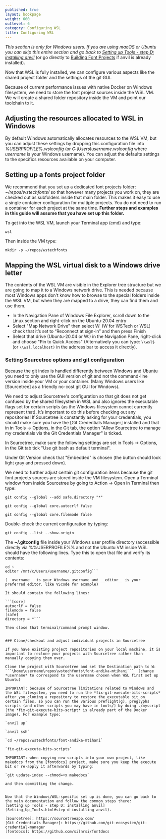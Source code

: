```yaml
---
published: true
layout: bookpage
weight: 600
outlevel: 6
category: Configuring WSL 
title: Configuring WSL 
---
```


*This section is only for Windows users. If you are using macOS or Ubuntu you can skip this entire section and go back to [Setting up Tools - step D: installing anvil](Setting_Up_Tools.html#step-d-installing-anvil)* (or go directly to [Building Font Projects](Building_Font_Projects.html) if anvil is already installed). 

Now that WSL is fully installed, we can configure various aspects like the shared project folder and the settings of the git GUI.  

Because of current performance issues with native Docker on Windows filesystem, we need to store the font project sources inside the WSL VM. We will create a shared folder repository inside the VM and point our toolchain to it. 


## Adjusting the resources allocated to WSL in Windows

By default Windows automatically allocates resources to the WSL VM, but you can adjust these settings by dropping this configuration file into *%USERPROFILE%\.wslconfig* (or *C:\Users\username\.wslconfig* where *username* is your Windows username).
You can adjust the defaults settings to the specifics resources available on your computer. 

## Setting up a fonts project folder

We recommend that you set up a dedicated font projects folder: *~/repos/wstechfonts/* so that however many projects you work on, they are checked out as subfolders inside that main folder. This makes it easy to use a single container configuration for multiple projects. You do not need to run a container for each project at the same time. __Further steps and examples in this guide will assume that you have set up this folder.__

To get into the WSL VM, launch your Terminal app (cmd) and type:

`wsl` 

Then inside the VM type:

`mkdir -p ~/repos/wstechfonts`


## Mapping the WSL virtual disk to a Windows drive letter
The contents of the WSL VM are visible in the Explorer tree structure but we are going to map it to a Windows network drive. This is needed because most Windows apps don't know how to browse to the special folders inside the WSL VM, but when they are mapped to a drive, they can find them and use them.

- In the Navigation Pane of Windows File Explorer, scroll down to the Linux section and right-click on the Ubuntu-20.04 entry
- Select "Map Network Drive" then select W:  (W for WSTech or WSL) check that it’s set to “Reconnect at sign-in” and then press Finish
- Select that drive (Ubuntu-20.04 or W:) in the Navigation Pane, right-click and choose "Pin to Quick Access" (Alternatively you can type: `\\wsl$`  (or `\\wsl.localhost)` in the address bar to access it directly).


### Setting Sourcetree options and git configuration

Because the git index is handled differently between Windows and Ubuntu you need to only use the GUI version of git and not the command-line version inside your VM or your container. (Many Windows users like [Sourcetree] as a friendly no-cost git GUI for Windows). 

We need to adjust Sourcetree's configuration so that git does not get confused by the shared filesystem in WSL and also ignores the executable flags set for certain scripts (as the Windows filesystem cannot currently represent that). It’s important to do this before checking out any repositories! If Sourcetree is constantly asking for your credentials, you should make sure you have the [Git Credentials Manager] installed and that in in Tools -> Options, in the Git tab, the option "Allow Sourcetree to manage my credentials via the Git Credentials Manager" is ticked. 

In Sourcetree, make sure the following settings are set in Tools -> Options, in the Git tab
tick "Use git bash as default terminal".

Under Git Version check that "Embedded" is chosen (the button should look light gray and pressed down).

We need to further adjust certain git configuration items because the git font projects sources are stored inside the VM filesystem. Open a Terminal window from inside Sourcetree by going to Action -> Open in Terminal then type:

`git config --global --add safe.directory "*"`

`git config --global core.autocrlf false`

`git config --global core.filemode false`

Double-check the current configuration by typing:

`git config --list --show-origin`

The __~/.gitconfig__ file inside your Windows user profile directory (accessible directly via %%USERPROFILE%% and not the Ubuntu VM inside WSL should have the following lines. Type this to open that file and verify its contents:
```wsl
cd ~
editor /mnt/c/Users/username/.gitconfig```

(__username__ is your Windows username and __editor__ is your preferred editor, like VScode for example)

It should contain the following lines:

```[core]
autocrlf = false
filemode = false 
[safe]
directory = *```

Then close that terminal/command prompt window.


### Clone/checkout and adjust individual projects in Sourcetree

If you have existing project repositories on your local machine, it is important to reclone your projects with Sourcetree rather than manually copying them over. 

Clone the project with Sourcetree and set the Destination path to W: ```\home\username\repos\wstechfonts\font-andika-mtihani```  (change *username* to correspond to the username chosen when WSL first set up Ubuntu)

IMPORTANT: because of Sourcetree limitations related to Windows and the WSL filesystem, you need to run the *fix-git-execute-bits-scripts* after you cloning a repository to restore the executable bit on certain files, so you can run the various preflight(g), preglyphs scripts (and other scripts you may have in tools/) by doing ./myscript  (the *fix-git-execute-bits-script* is already part of the Docker image). For example type: 

`anvil up`

`anvil ssh`

`cd ~/repos/wstechfonts/font-andika-mtihani`

`fix-git-execute-bits-scripts`

IMPORTANT: when copying new scripts into your own project, like makedocs from the [fontdocs] project, make sure you keep the execute bit or re-apply it afterwards by typing:

`git update-index --chmod=+x makedocs`

and then committing the change.


Now that the Windows/WSL-specific set up is done, you can go back to the main documentation and follow the common steps there:
[Setting up Tools - step D: installing anvil](Setting_Up_Tools.html#step-d-installing-anvil).

[Sourcetree]: https://sourcetreeapp.com/
[Git Credentials Manager]: https://github.com/git-ecosystem/git-credential-manager
[fontdocs]: https://github.com/silnrsi/fontdocs
